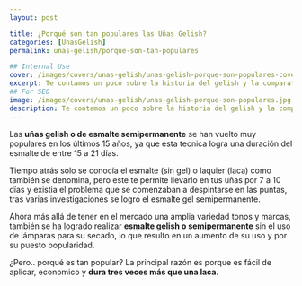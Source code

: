```yaml
---
layout: post

title: ¿Porqué son tan populares las Uñas Gelish?
categories: [UnasGelish]
permalink: unas-gelish/porque-son-tan-populares

## Internal Use
cover: /images/covers/unas-gelish/unas-gelish-porque-son-populares-cover.jpg
excerpt: Te contamos un poco sobre la historia del gelish y la comparativa con un esmalte común o laca. Además te respondemos concretamente porque es tan popular, y esto es debido a que...
## For SEO
image: /images/covers/unas-gelish/unas-gelish-porque-son-populares.jpg
description: Te contamos un poco sobre la historia del gelish y la comparativa con un esmalte común o laca. Además te respondemos concretamente porque es tan popular, y esto es debido a que...
---
```


Las **uñas gelish o de esmalte semipermanente** se han vuelto muy populares en los últimos 15 años, ya que esta tecnica logra una duración del esmalte de entre 15 a 21 días.

Tiempo atrás solo se conocía el esmalte (sin gel) o laquier (laca) como también se denomina, pero este te permite llevarlo en tus uñas por 7 a 10 días y existia el problema que se comenzaban a despintarse en las puntas, tras varias investigaciones se logró el esmalte gel semipermanente.

Ahora más allá de tener en el mercado una amplia variedad tonos y marcas, también se ha logrado realizar **esmalte gelish o semipermanente** sin el uso de lámparas para su secado, lo que resulto en un aumento de su uso y por su puesto popularidad.

¿Pero.. porqué es tan popular? La principal razón es porque es fácil de aplicar, economico y **dura tres veces más que una laca**.